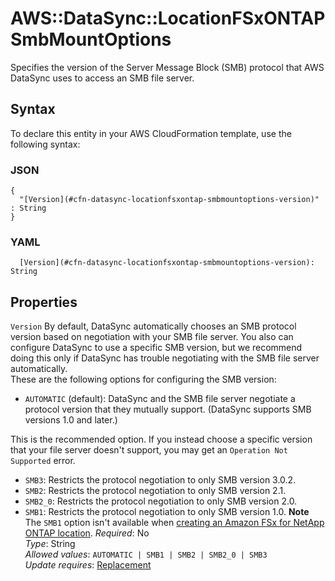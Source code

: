 # AWS::DataSync::LocationFSxONTAP SmbMountOptions<a name="aws-properties-datasync-locationfsxontap-smbmountoptions"></a>

Specifies the version of the Server Message Block \(SMB\) protocol that AWS DataSync uses to access an SMB file server\.

## Syntax<a name="aws-properties-datasync-locationfsxontap-smbmountoptions-syntax"></a>

To declare this entity in your AWS CloudFormation template, use the following syntax:

### JSON<a name="aws-properties-datasync-locationfsxontap-smbmountoptions-syntax.json"></a>

```
{
  "[Version](#cfn-datasync-locationfsxontap-smbmountoptions-version)" : String
}
```

### YAML<a name="aws-properties-datasync-locationfsxontap-smbmountoptions-syntax.yaml"></a>

```
  [Version](#cfn-datasync-locationfsxontap-smbmountoptions-version): String
```

## Properties<a name="aws-properties-datasync-locationfsxontap-smbmountoptions-properties"></a>

`Version`  <a name="cfn-datasync-locationfsxontap-smbmountoptions-version"></a>
By default, DataSync automatically chooses an SMB protocol version based on negotiation with your SMB file server\. You also can configure DataSync to use a specific SMB version, but we recommend doing this only if DataSync has trouble negotiating with the SMB file server automatically\.  
These are the following options for configuring the SMB version:  
+  `AUTOMATIC` \(default\): DataSync and the SMB file server negotiate a protocol version that they mutually support\. \(DataSync supports SMB versions 1\.0 and later\.\)

  This is the recommended option\. If you instead choose a specific version that your file server doesn't support, you may get an `Operation Not Supported` error\.
+  `SMB3`: Restricts the protocol negotiation to only SMB version 3\.0\.2\.
+  `SMB2`: Restricts the protocol negotiation to only SMB version 2\.1\.
+  `SMB2_0`: Restricts the protocol negotiation to only SMB version 2\.0\.
+  `SMB1`: Restricts the protocol negotiation to only SMB version 1\.0\.
**Note**  
The `SMB1` option isn't available when [creating an Amazon FSx for NetApp ONTAP location](https://docs.aws.amazon.com/datasync/latest/userguide/API_CreateLocationFsxOntap.html)\.
*Required*: No  
*Type*: String  
*Allowed values*: `AUTOMATIC | SMB1 | SMB2 | SMB2_0 | SMB3`  
*Update requires*: [Replacement](https://docs.aws.amazon.com/AWSCloudFormation/latest/UserGuide/using-cfn-updating-stacks-update-behaviors.html#update-replacement)